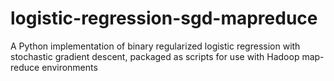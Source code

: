 logistic-regression-sgd-mapreduce
=================================

A Python implementation of binary regularized logistic regression with stochastic gradient descent, packaged as scripts for use with Hadoop map-reduce environments